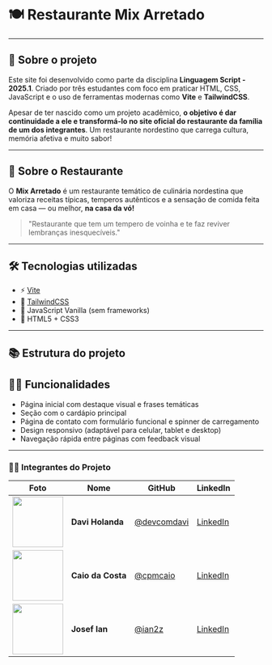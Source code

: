 # 🍽️ Restaurante Mix Arretado

---

## 🧾 Sobre o projeto

Este site foi desenvolvido como parte da disciplina **Linguagem Script - 2025.1**. Criado por três estudantes com foco em praticar HTML, CSS, JavaScript e o uso de ferramentas modernas como **Vite** e **TailwindCSS**.

Apesar de ter nascido como um projeto acadêmico, **o objetivo é dar continuidade a ele e transformá-lo no site oficial do restaurante da família de um dos integrantes**. Um restaurante nordestino que carrega cultura, memória afetiva e muito sabor!

---

## 🌵 Sobre o Restaurante

O **Mix Arretado** é um restaurante temático de culinária nordestina que valoriza receitas típicas, temperos autênticos e a sensação de comida feita em casa — ou melhor, **na casa da vó!**

> "Restaurante que tem um tempero de voinha e te faz reviver lembranças inesquecíveis."

---

## 🛠️ Tecnologias utilizadas

- ⚡ [Vite](https://vitejs.dev/)
- 🎨 [TailwindCSS](https://tailwindcss.com/)
- 🧠 JavaScript Vanilla (sem frameworks)
- 🧩 HTML5 + CSS3

---

## 📚 Estrutura do projeto

## 👨‍🍳 Funcionalidades

- Página inicial com destaque visual e frases temáticas
- Seção com o cardápio principal
- Página de contato com formulário funcional e spinner de carregamento
- Design responsivo (adaptável para celular, tablet e desktop)
- Navegação rápida entre páginas com feedback visual

---

### 👨‍🍳 Integrantes do Projeto

| Foto                                                       | Nome              | GitHub                                       | LinkedIn                                       |
| ---------------------------------------------------------- | ----------------- | -------------------------------------------- | ---------------------------------------------- |
| <img src="https://github.com/devcomdavi.png" width="100"/> | **Davi Holanda**  | [@devcomdavi](https://github.com/devcomdavi) | [LinkedIn](https://linkedin.com/in/davihmn/)   |
| <img src="https://github.com/cpmcaio.png" width="100"/>    | **Caio da Costa** | [@cpmcaio](https://github.com/cpmcaio)       | [LinkedIn](https://linkedin.com/in/cpmcaio/)   |
| <img src="https://github.com/ian2z.png" width="100"/>      | **Josef Ian**     | [@ian2z](https://github.com/ian2z)           | [LinkedIn](https://linkedin.com/in/josef-ian/) |
